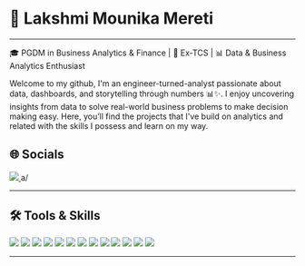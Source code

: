 # 👋 Lakshmi Mounika Mereti
***
🎓 PGDM in Business Analytics & Finance | 💼 Ex-TCS | 📊 Data & Business Analytics Enthusiast


Welcome to my github,
I'm an engineer-turned-analyst passionate about data, dashboards, and storytelling through numbers 📊✨. I enjoy uncovering insights from data to solve real-world business problems to make decision making easy. Here, you’ll find the projects that I've build on analytics and related with the skills I possess and learn on my way.


## 🌐 Socials  
<a href="https://www.linkedin.com/in/lakshmi-mounika-mereti/" target="_blank">
    <img src="https://img.shields.io/badge/LinkedIn-%230077B5.svg?style=for-the-badge&logo=linkedin&logoColor=white" />
</a>a/

---

## 🛠️ Tools & Skills  


<p>
<img src="https://img.shields.io/badge/Python-3776AB?style=for-the-badge&logo=python&logoColor=white" />
<img src="https://img.shields.io/badge/Microsoft_SQL_Server-CC2927?style=for-the-badge&logo=microsoftsqlserver&logoColor=white" />
<img src="https://img.shields.io/badge/Power%20BI-F2C811?style=for-the-badge&logo=powerbi&logoColor=black" />
<img src="https://img.shields.io/badge/Pandas-150458?style=for-the-badge&logo=pandas&logoColor=white" />
<img src="https://img.shields.io/badge/Matplotlib-11557C?style=for-the-badge&logo=matplotlib&logoColor=white" />
<img src="https://img.shields.io/badge/Seaborn-2D3F73?style=for-the-badge&logo=python&logoColor=white" />
<img src="https://img.shields.io/badge/NumPy-013243?style=for-the-badge&logo=numpy&logoColor=white" />
<img src="https://img.shields.io/badge/Plotly-3F4F75?style=for-the-badge&logo=plotly&logoColor=white" />
<img src="https://img.shields.io/badge/Tableau-E97627?style=for-the-badge&logo=tableau&logoColor=white" />
<img src="https://img.shields.io/badge/Microsoft_Excel-217346?style=for-the-badge&logo=microsoft-excel&logoColor=white" />
<img src="https://img.shields.io/badge/Microsoft_PowerPoint-B7472A?style=for-the-badge&logo=microsoft-powerpoint&logoColor=white" />
  <img src="https://img.shields.io/badge/Data_Visualization-FFB703?style=for-the-badge&logo=databricks&logoColor=black" />
  <img src="https://img.shields.io/badge/Data_Storytelling-F85F73?style=for-the-badge&logo=notion&logoColor=white" />
</p>



---
